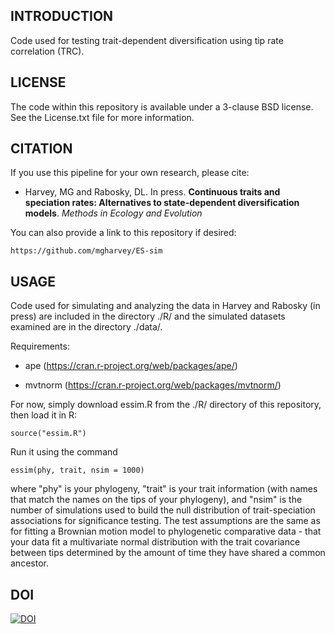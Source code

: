 INTRODUCTION
-------

Code used for testing trait-dependent diversification using tip rate correlation (TRC). 

LICENSE
-------

The code within this repository is available under a 3-clause BSD license. See the License.txt file for more information.

CITATION
--------

If you use this pipeline for your own research, please cite:

* Harvey, MG and Rabosky, DL. In press. **Continuous traits and speciation rates: Alternatives to state-dependent diversification models**. *Methods in Ecology and Evolution*
    
You can also provide a link to this repository if desired:

    https://github.com/mgharvey/ES-sim

USAGE
--------

Code used for simulating and analyzing the data in Harvey and Rabosky (in press) are included in the directory ./R/ and the simulated datasets examined are in the directory ./data/.

Requirements:

* ape (https://cran.r-project.org/web/packages/ape/)

* mvtnorm (https://cran.r-project.org/web/packages/mvtnorm/)

For now, simply download essim.R from the ./R/ directory of this repository, then load it in R:

```
source("essim.R")
```

Run it using the command

```
essim(phy, trait, nsim = 1000)
```

where "phy" is your phylogeny, "trait" is your trait information (with names that match the names on the tips of your phylogeny), and "nsim" is the number of simulations used to build the null distribution of trait-speciation associations for significance testing. The test assumptions are the same as for fitting a Brownian motion model to phylogenetic comparative data - that your data fit a multivariate normal distribution with the trait covariance between tips determined by the amount of time they have shared a common ancestor.

DOI
--------

[![DOI](https://zenodo.org/badge/106715524.svg)](https://zenodo.org/badge/latestdoi/106715524)


